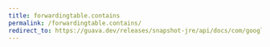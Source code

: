 ```yaml
---
title: forwardingtable.contains
permalink: /forwardingtable.contains/
redirect_to: https://guava.dev/releases/snapshot-jre/api/docs/com/google/common/collect/ForwardingTable.html#contains-java.lang.Object-java.lang.Object-
---
```

